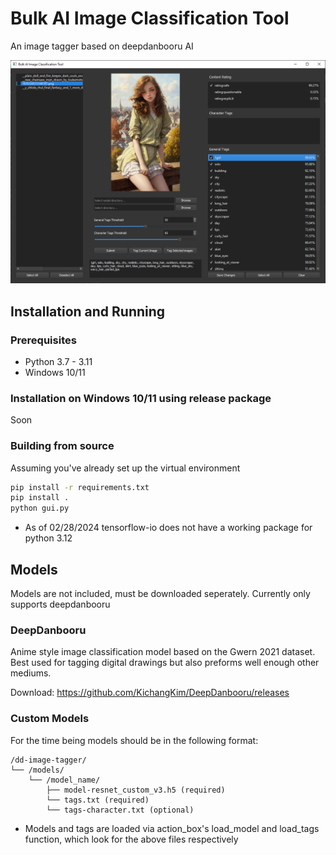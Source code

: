 # Bulk AI Image Classification Tool

An image tagger based on deepdanbooru AI

![](img.png)

## Installation and Running
### Prerequisites
+ Python 3.7 - 3.11
+ Windows 10/11
### Installation on Windows 10/11 using release package
Soon

### Building from source
Assuming you've already set up the virtual environment
```bash
pip install -r requirements.txt
pip install .
python gui.py
```
- As of 02/28/2024 tensorflow-io does not have a working package for python 3.12
## Models
Models are not included, must be downloaded seperately. Currently only supports deepdanbooru

### DeepDanbooru
Anime style image classification model based on the Gwern 2021 dataset. Best used for tagging digital drawings but also preforms well enough other mediums.

Download: https://github.com/KichangKim/DeepDanbooru/releases

### Custom Models
For the time being models should be in the following format:
```
/dd-image-tagger/
└── /models/
    └── /model_name/
        ├── model-resnet_custom_v3.h5 (required)
        └── tags.txt (required)
        └── tags-character.txt (optional)
```
- Models and tags are loaded via action_box's load_model and load_tags function, which look for the above files respectively